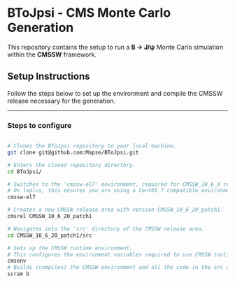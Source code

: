 # BToJpsi - CMS Monte Carlo Generation

This repository contains the setup to run a **B → J/ψ** Monte Carlo simulation within the **CMSSW** framework.

## Setup Instructions

Follow the steps below to set up the environment and compile the CMSSW release necessary for the generation.

---

### Steps to configure

```bash

# Clones the BToJpsi repository to your local machine.
git clone git@github.com:Mapse/BToJpsi.git

# Enters the cloned repository directory.
cd BToJpsi/

# Switches to the 'cmssw-el7' environment, required for CMSSW_10_6_X releases.
# On lxplus, this ensures you are using a CentOS 7 compatible environment.
cmssw-el7

# Creates a new CMSSW release area with version CMSSW_10_6_20_patch1.
cmsrel CMSSW_10_6_20_patch1

# Navigates into the 'src' directory of the CMSSW release area.
cd CMSSW_10_6_20_patch1/src

# Sets up the CMSSW runtime environment.
# This configures the environment variables required to use CMSSW tools.
cmsenv
# Builds (compiles) the CMSSW environment and all the code in the src directory.
scram b


